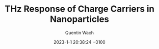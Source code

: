 ---
layout:         redirect
mathjax:        true
title:          "THz Response of Charge Carriers in Nanoparticles"
description:    "Presenting a new quantum mechanical theory that models the THz mobility of charge carriers in low-dimensional semiconductors, revealing nonlinearities even at low field-strengths as well as a quantum mechanical equilibration current that counteracts the mobility at low frequencies."
published:      "Advanced Photonics Research"
date:           2023-1-1 20:38:24 +0100
author:         Quentin Wach
tags:           ["physics", "optics", "THz spectroscopy", "thesis", "density matrix", "quantum mechanics", "semiconductors", "nanoscience"]
image:          "/images/a.jpg"
tag_search:     true
redirect:       https://doi.org/10.1002/adpr.202200243
weight: 5
categories: "science-engineering"
---